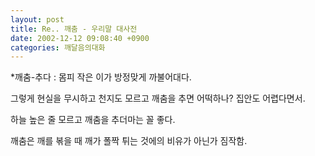 ```yaml
---
layout: post
title: Re.. 깨춤 - 우리말 대사전
date: 2002-12-12 09:08:40 +0900
categories: 깨달음의대화
---
```

*깨춤-추다 : 몸피 작은 이가 방정맞게 까불어대다.
  

           
그렇게 현실을 무시하고 천지도 모르고 깨춤을 추면 어떡하나? 집안도 어렵다면서.
           

  

           
하늘 높은 줄 모르고 깨춤을 추더마는 꼴 좋다.
          

  

  

  

  

  

  
깨춤은 깨를 볶을 때 깨가 폴짝 튀는 것에의 비유가 아닌가 짐작함.